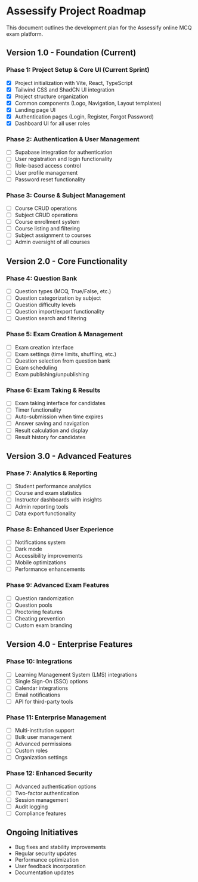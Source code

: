 
# Assessify Project Roadmap

This document outlines the development plan for the Assessify online MCQ exam platform.

## Version 1.0 - Foundation (Current)

### Phase 1: Project Setup & Core UI (Current Sprint)
- [x] Project initialization with Vite, React, TypeScript
- [x] Tailwind CSS and ShadCN UI integration
- [x] Project structure organization
- [x] Common components (Logo, Navigation, Layout templates)
- [x] Landing page UI
- [x] Authentication pages (Login, Register, Forgot Password)
- [x] Dashboard UI for all user roles

### Phase 2: Authentication & User Management
- [ ] Supabase integration for authentication
- [ ] User registration and login functionality
- [ ] Role-based access control
- [ ] User profile management
- [ ] Password reset functionality

### Phase 3: Course & Subject Management
- [ ] Course CRUD operations
- [ ] Subject CRUD operations
- [ ] Course enrollment system
- [ ] Course listing and filtering
- [ ] Subject assignment to courses
- [ ] Admin oversight of all courses

## Version 2.0 - Core Functionality

### Phase 4: Question Bank
- [ ] Question types (MCQ, True/False, etc.)
- [ ] Question categorization by subject
- [ ] Question difficulty levels
- [ ] Question import/export functionality
- [ ] Question search and filtering

### Phase 5: Exam Creation & Management
- [ ] Exam creation interface
- [ ] Exam settings (time limits, shuffling, etc.)
- [ ] Question selection from question bank
- [ ] Exam scheduling
- [ ] Exam publishing/unpublishing

### Phase 6: Exam Taking & Results
- [ ] Exam taking interface for candidates
- [ ] Timer functionality
- [ ] Auto-submission when time expires
- [ ] Answer saving and navigation
- [ ] Result calculation and display
- [ ] Result history for candidates

## Version 3.0 - Advanced Features

### Phase 7: Analytics & Reporting
- [ ] Student performance analytics
- [ ] Course and exam statistics
- [ ] Instructor dashboards with insights
- [ ] Admin reporting tools
- [ ] Data export functionality

### Phase 8: Enhanced User Experience
- [ ] Notifications system
- [ ] Dark mode
- [ ] Accessibility improvements
- [ ] Mobile optimizations
- [ ] Performance enhancements

### Phase 9: Advanced Exam Features
- [ ] Question randomization
- [ ] Question pools
- [ ] Proctoring features
- [ ] Cheating prevention
- [ ] Custom exam branding

## Version 4.0 - Enterprise Features

### Phase 10: Integrations
- [ ] Learning Management System (LMS) integrations
- [ ] Single Sign-On (SSO) options
- [ ] Calendar integrations
- [ ] Email notifications
- [ ] API for third-party tools

### Phase 11: Enterprise Management
- [ ] Multi-institution support
- [ ] Bulk user management
- [ ] Advanced permissions
- [ ] Custom roles
- [ ] Organization settings

### Phase 12: Enhanced Security
- [ ] Advanced authentication options
- [ ] Two-factor authentication
- [ ] Session management
- [ ] Audit logging
- [ ] Compliance features

## Ongoing Initiatives
- Bug fixes and stability improvements
- Regular security updates
- Performance optimization
- User feedback incorporation
- Documentation updates
